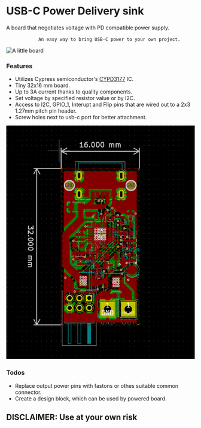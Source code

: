 # USB-C Power Delivery sink
A board that negotiates voltage with PD compatible power supply.

				An easy way to bring USB-C power to your own project.

![A little board](https://github.com/midub/USB-C_PD_sink/blob/main/usbc-pd-sink.PNG, "USB-C Power Delivery sink")

### Features
- Utilizes Cypress semiconductor's [CYPD3177](https://www.cypress.com/file/460416/download) IC.
- Tiny 32x16 mm board.
- Up to 3A current thanks to quality components.
- Set voltage by specified resistor value or by I2C.
- Access to I2C, GPIO_1, Interupt and Flip pins that are wired out to a 2x3 1.27mm pitch pin header.
- Screw holes next to usb-c port for better attachment.

![PCB footprint](https://github.com/midub/USB-C_PD_sink/blob/main/usbc-pd-sink2.PNG "PCB footprint")

### Todos
- Replace output power pins with fastons or othes suitable common connector.
- Create a design block, which can be used by powered board.

## DISCLAIMER: Use at your own risk
